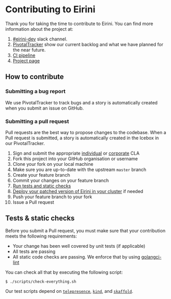 # Contributing to Eirini

Thank you for taking the time to contribute to Eirini. You can find more information about the project at:
1. [#eirini-dev](https://cloudfoundry.slack.com/messages/eirini-dev) slack channel.
1. [PivotalTracker](https://www.pivotaltracker.com/n/projects/2172361) show our current backlog and what we have planned for the near future.
1. [CI pipeline](https://jetson.eirini.cf-app.com/teams/main/pipelines/ci)
1. [Project page](https://www.cloudfoundry.org/project-eirini/)

## How to contribute

### Submitting a bug report

We use PivotalTracker to track bugs and a story is automatically created when you submit an issue on GitHub.

### Submitting a pull request

Pull requests are the best way to propose changes to the codebase. When a Pull request is submitted, a story is automatically created in the Icebox in our PivotalTracker.

1. Sign and submit the appropriate [individual](https://www.cloudfoundry.org/wp-content/uploads/2017/01/CFF_Individual_CLA.pdf) or [corporate](https://www.cloudfoundry.org/wp-content/uploads/2017/01/CFF_Corporate_CLA.pdf) CLA
1. Fork this project into your GitHub organisation or username
1. Clone your fork on your local machine
1. Make sure you are up-to-date with the upstream `master` branch
1. Create your feature branch
1. Commit your changes on your feature branch
1. [Run tests and static checks](#tests--static-checks)
1. [Deploy your patched version of Eirini in your cluster](#deploy-your-patched-version-of-eirini) if needed
1. Push your feature branch to your fork
1. Issue a Pull request

## Tests & static checks

Before you submit a Pull request, you must make sure that your contribution meets the following requirements:

* Your change has been well covered by unit tests (if applicable)
* All tests are passing
* All static code checks are passing. We enforce that by using [golangci-lint](https://github.com/golangci/golangci-lint#install)

You can check all that by executing the following script:

```
$ ./scripts/check-everything.sh
```

Our test scripts depend on [`telepresence`](https://www.telepresence.io/), [`kind`](https://kind.sigs.k8s.io/), and [`skaffold`](https://skaffold.dev/).

